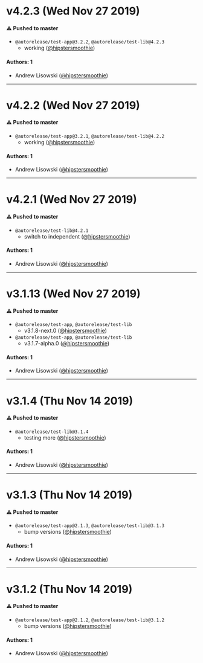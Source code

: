 # v4.2.3 (Wed Nov 27 2019)

#### ⚠️  Pushed to master

- `@autorelease/test-app@3.2.2`, `@autorelease/test-lib@4.2.3`
  - working  ([@hipstersmoothie](https://github.com/hipstersmoothie))

#### Authors: 1

- Andrew Lisowski ([@hipstersmoothie](https://github.com/hipstersmoothie))

---

# v4.2.2 (Wed Nov 27 2019)

#### ⚠️  Pushed to master

- `@autorelease/test-app@3.2.1`, `@autorelease/test-lib@4.2.2`
  - working  ([@hipstersmoothie](https://github.com/hipstersmoothie))

#### Authors: 1

- Andrew Lisowski ([@hipstersmoothie](https://github.com/hipstersmoothie))

---

# v4.2.1 (Wed Nov 27 2019)

#### ⚠️  Pushed to master

- `@autorelease/test-lib@4.2.1`
  - switch to independent  ([@hipstersmoothie](https://github.com/hipstersmoothie))

#### Authors: 1

- Andrew Lisowski ([@hipstersmoothie](https://github.com/hipstersmoothie))

---

# v3.1.13 (Wed Nov 27 2019)

#### ⚠️  Pushed to master

- `@autorelease/test-app`, `@autorelease/test-lib`
  - v3.1.8-next.0  ([@hipstersmoothie](https://github.com/hipstersmoothie))
- `@autorelease/test-app`, `@autorelease/test-lib`
  - v3.1.7-alpha.0  ([@hipstersmoothie](https://github.com/hipstersmoothie))

#### Authors: 1

- Andrew Lisowski ([@hipstersmoothie](https://github.com/hipstersmoothie))

---

# v3.1.4 (Thu Nov 14 2019)

#### ⚠️  Pushed to master

- `@autorelease/test-lib@3.1.4`
  - testing more  ([@hipstersmoothie](https://github.com/hipstersmoothie))

#### Authors: 1

- Andrew Lisowski ([@hipstersmoothie](https://github.com/hipstersmoothie))

---

# v3.1.3 (Thu Nov 14 2019)

#### ⚠️  Pushed to master

- `@autorelease/test-app@2.1.3`, `@autorelease/test-lib@3.1.3`
  - bump versions  ([@hipstersmoothie](https://github.com/hipstersmoothie))

#### Authors: 1

- Andrew Lisowski ([@hipstersmoothie](https://github.com/hipstersmoothie))

---

# v3.1.2 (Thu Nov 14 2019)

#### ⚠️  Pushed to master

- `@autorelease/test-app@2.1.2`, `@autorelease/test-lib@3.1.2`
  - bump versions  ([@hipstersmoothie](https://github.com/hipstersmoothie))

#### Authors: 1

- Andrew Lisowski ([@hipstersmoothie](https://github.com/hipstersmoothie))